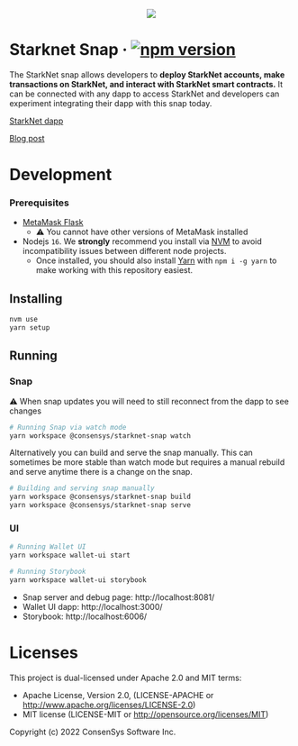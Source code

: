 <p align="center">
    <img src=".github/starknet-snap-install.gif">
    <br>
</p>

# Starknet Snap &middot; [![npm version](https://img.shields.io/npm/v/@consensys/starknet-snap.svg?style=flat)](https://www.npmjs.com/package/@consensys/starknet-snap)

The StarkNet snap allows developers to **deploy StarkNet accounts, make transactions on StarkNet, and interact with StarkNet smart contracts.** It can be connected with any dapp to access StarkNet and developers can experiment integrating their dapp with this snap today. 

[StarkNet dapp](https://snaps.consensys.net/starknet)

[Blog post](https://consensys.net/blog/metamask/metamask-integrates-starkware-into-first-of-its-kind-zk-rollup-snap/)


# Development
### Prerequisites

- [MetaMask Flask](https://metamask.io/flask/)
  - ⚠️ You cannot have other versions of MetaMask installed
- Nodejs `16`. We **strongly** recommend you install via [NVM](https://github.com/creationix/nvm) to avoid incompatibility issues between different node projects.
    - Once installed, you should also install [Yarn](http://yarnpkg.com/) with `npm i -g yarn` to make working with this repository easiest.

## Installing

```bash
nvm use
yarn setup
```

## Running

### Snap

⚠️ When snap updates you will need to still reconnect from the dapp to see changes

```bash
# Running Snap via watch mode
yarn workspace @consensys/starknet-snap watch
```

Alternatively you can build and serve the snap manually. This can sometimes be more stable than watch mode but requires
a manual rebuild and serve anytime there is a change on the snap.

```bash
# Building and serving snap manually
yarn workspace @consensys/starknet-snap build
yarn workspace @consensys/starknet-snap serve
```

### UI
```bash
# Running Wallet UI
yarn workspace wallet-ui start
```
```bash
# Running Storybook
yarn workspace wallet-ui storybook
```

- Snap server and debug page: http://localhost:8081/
- Wallet UI dapp: http://localhost:3000/
- Storybook: http://localhost:6006/

# Licenses

This project is dual-licensed under Apache 2.0 and MIT terms:

- Apache License, Version 2.0, (LICENSE-APACHE or http://www.apache.org/licenses/LICENSE-2.0)
- MIT license (LICENSE-MIT or http://opensource.org/licenses/MIT)

Copyright (c) 2022 ConsenSys Software Inc.
